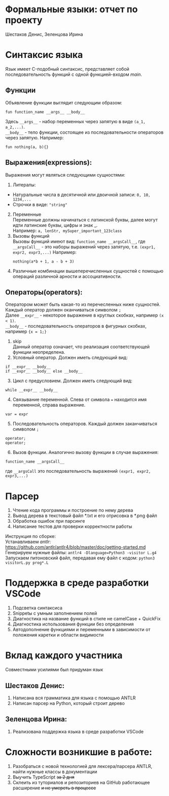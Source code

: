 # Формальные языки: отчет по проекту
Шестаков Денис, Зеленцова Ирина

# Синтаксис языка
Язык имеет C-подобный синтаксис, представляет собой последовательность функций с одной функцией-входом *main*.

## Функции
Объявление функции выглядит следующим образом:
```
fun function_name __args__ __body__
```
Здесь ```__args__``` \- набор переменных через запятую в виде ```(a_1, a_2,...)```.  
```__body__``` \- тело функции, состоящее из последовательности операторов через запятую.
Например:
```
fun nothing(a, b){}
```
## Выражения(expressions):
Выражения могут являться следующими сущностями:
1. Литералы: 
  * Натуральные числа в десятичной или двоичной записи: ```0, 10, 1234,...```
  * Строчки в виде: ```"string"```
2. Переменные  
   Переменные должны начинаться с латинской буквы, далее могут идти латинские буквы, цифры и знак _.  
   Например: ```a, lenStr, mySuper_important_123class```
3. Вызовы функций  
   Вызовы функций имеют вид: ```function_name __argsCall__```, 
   где ```__argsCall__``` - это наборы выражений через запятую, т.е. ```(expr1, expr2, expr3,...)```
   Например:
   ```
   nothing(a*b + 1, a - b + 3)
   ```
4. Различные комбинации вышеперечисленных сущностей с помощью операций различной арности и ассоциативности.

## Операторы(operators):
Оператором может быть какая-то из перечесленных ниже сущностей. Каждый оператор должен оканчиваться символом ```;```  
Далее ```__expr__``` - некоторое выражение в круглых скобках, например ```(x < 1)```.  
```__body__``` - последовательность операторов в фигурных скобках, например ```{x = 1;}```
1. skip  
   Данный оператор означает, что реализация соответствующей функции неопределена.
2. Условный оператор. Должен иметь следующий вид:
```
if __expr__ __body__
if __expr__ __body__ else __body__
```
3. Цикл с предусловием. Должен иметь следующий вид:
```
while __expr__ __body__
```
4. Связывание переменной. Слева от символа ```=``` находится имя переменной, справа выражение.
```
var = expr
```
5. Последовательность операторов. Каждый должен заканчиваться символом ```;```
```
operator; 
operator;
 ```
6. Вызов функции. Аналогично вызову функции в случае выражения:
```
function_name __argsCall__
```
где ```__argsCall``` это последовательность выражений ```(expr1, expr2, expr3,...)```

# Парсер
1. Чтение кода программы и построение по нему дерева
2. Вывод дерева в текстовый файл \*.txt и его отрисовка в \*.png файл
3. Обработка ошибок при парсинге
4. Написание тестов для проверки корректности работы  

Инструкция по сборке:  
Устанавливаем *antlr*: https://github.com/antlr/antlr4/blob/master/doc/getting-started.md  
Генерируем нужные файлы: ```antlr4 -Dlanguage=Python3 -visitor L.g4```  
Запускаем питоновский файл, передавая ему файл с кодом: ```python3 visitorL.py prog*.L```

# Поддержка в среде разработки VSCode
1. Подсветка синтаксиса
2. Snippetы с умным заполнением полей
3. Диагностика на название функций в стиле не camelCase + QuickFix
4. Диагностика использования функции без определения
5. Автодополнение функциями и переменными в зависимости от положения каретки и области видимости

# Вклад каждого участника
Совместными усилиями был придуман язык
## Шестаков Денис:
1. Написана вся грамматика для языка с помощью ANTLR
2. Написан парсер на Python, который строит дерево

## Зеленцова Ирина:

1. Реализована поддержка языка в среде разработки VSCode

# Сложности возникшие в работе:

1. Разобраться с новой технологией для лексера/парсера ANTLR, найти нужные классы в документации
2. Выучить TypeScript ~~за 2 дня~~
3. Склеить из туториалов и репозиториев на GitHub работающее расширение ~~и не умереть в процессе~~
